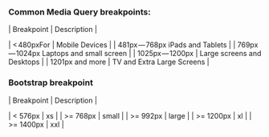 ### Common Media Query breakpoints:
| Breakpoint | Description |

| < 480pxFor | Mobile Devices | 
| 481px — 768px iPads and Tablets |
| 769px — 1024px Laptops and small screen |
| 1025px — 1200px | Large screens and Desktops |
| 1201px and more | TV and Extra Large Screens |

### Bootstrap breakpoint
| Breakpoint | Description |

| < 576px | xs |
| >= 768px | small | 
| >= 992px | large | 
| >= 1200px | xl |
| >= 1400px | xxl |

